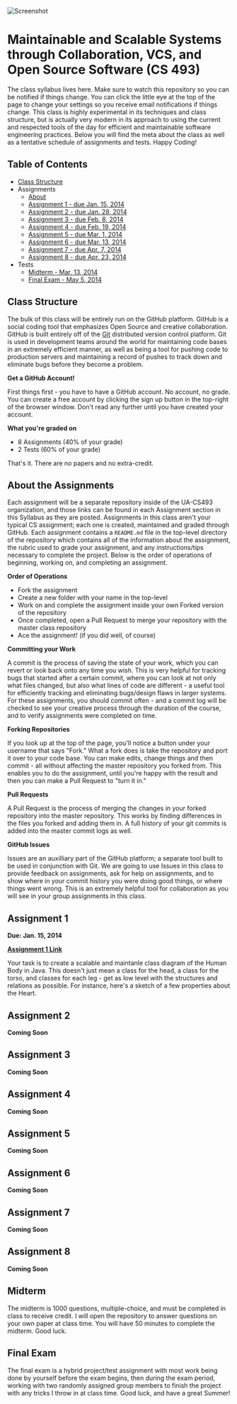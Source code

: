 ![Screenshot](https://raw.github.com/UA-CS493/Syllabus/master/Resources/Images/header.png)

Maintainable and Scalable Systems through Collaboration, VCS, and Open Source Software (CS 493)
========

The class syllabus lives here. Make sure to watch this repository so you can be notified if things change. You can click the little eye at the top of the page to change your settings so you receive email notifications if things change. This class is highly experimental in its techniques and class structure, but is actually very modern in its approach to using the current and respected tools of the day for efficient and maintainable software engineering practices. Below you will find the meta about the class as well as a tentative schedule of assignments and tests. Happy Coding!

## Table of Contents
* [Class Structure](#class-structure)
* Assignments
  * [About](#about-the-assignments)
  * [Assignment 1 - due Jan. 15, 2014](#assignment-1)
  * [Assignment 2 - due Jan. 28, 2014](#assignment-2)
  * [Assignment 3 - due Feb. 8, 2014](#assignment-3)
  * [Assignment 4 - due Feb. 19, 2014](#assignment-4)
  * [Assignment 5 - due Mar. 1, 2014](#assignment-5)
  * [Assignment 6 - due Mar. 13, 2014](#assignment-6)
  * [Assignment 7 - due Apr. 7, 2014](#assignment-7)
  * [Assignment 8 - due Apr. 23, 2014](#assignment-8)
* Tests
  * [Midterm - Mar. 13, 2014](#midterm)
  * [Final Exam - May 5, 2014](#final-exam)

## Class Structure

The bulk of this class will be entirely run on the GitHub platform. GitHub is a social coding tool that emphasizes Open Source and creative collaboration. GitHub is built entirely off of the [Git](http://en.wikipedia.org/wiki/Git_(software)) distributed version control platform. Git is used in development teams around the world for maintaining code bases in an extremely efficient manner, as well as being a tool for pushing code to production servers and maintaining a record of pushes to track down and eliminate bugs before they become a problem.

**Get a GitHub Account!**

First things first - you have to have a GitHub account. No account, no grade. You can create a free account by clicking the sign up button in the top-right of the browser window. Don't read any further until you have created your account.

**What you're graded on**
* 8 Assignments (40% of your grade)
* 2 Tests (60% of your grade)

That's it. There are no papers and no extra-credit.

## About the Assignments

Each assignment will be a separate repository inside of the UA-CS493 organization, and those links can be found in each Assignment section in this Syllabus as they are posted. Assignments in this class aren't your typical CS assignment; each one is created, maintained and graded through GitHub. Each assignment contains a <code>README.md</code> file in the top-level directory of the repository which contains all of the information about the assignment, the rubric used to grade your assignment, and any instructions/tips necessary to complete the project. Below is the order of operations of beginning, working on, and completing an assignment.

**Order of Operations**
* Fork the assignment
* Create a new folder with your name in the top-level
* Work on and complete the assignment inside your own Forked version of the repository
* Once completed, open a Pull Request to merge your repository with the master class repository
* Ace the assignment! (if you did well, of course)
 
**Committing your Work**

A commit is the process of saving the state of your work, which you can revert or look back onto any time you wish. This is very helpful for tracking bugs that started after a certain commit, where you can look at not only what files changed, but also what lines of code are different - a useful tool for efficiently tracking and eliminating bugs/design flaws in larger systems. For these assignments, you should commit often - and a commit log will be checked to see your creative process through the duration of the course, and to verify assignments were completed on time.

**Forking Repositories**

If you look up at the top of the page, you'll notice a button under your username that says "Fork." What a fork does is take the repository and port it over to your code base. You can make edits, change things and then commit - all without affecting the master repository you forked from. This enables you to do the assignment, until you're happy with the result and then you can make a Pull Request to "turn it in."

**Pull Requests**

A Pull Request is the process of merging the changes in your forked repository into the master repository. This works by finding differences in the files you forked and adding them in. A full history of your git commits is added into the master commit logs as well.

**GitHub Issues**

Issues are an auxilliary part of the GitHub platform; a separate tool built to be used in conjunction with Git. We are going to use Issues in this class to provide feedback on assignments, ask for help on assignments, and to show where in your commit history you were doing good things, or where things went wrong. This is an extremely helpful tool for collaboration as you will see in your group assignments in this class.

## Assignment 1

**Due: Jan. 15, 2014**

**[Assignment 1 Link](https://github.com/UA-CS493/Assignment-1)**

Your task is to create a scalable and maintanle class diagram of the Human Body in Java. This doesn't just mean a class for the head, a class for the torso, and classes for each leg - get as low level with the structures and relations as possible. For instance, here's a sketch of a few properties about the Heart.

## Assignment 2

**Coming Soon**

## Assignment 3

**Coming Soon**

## Assignment 4

**Coming Soon**

## Assignment 5

**Coming Soon**

## Assignment 6

**Coming Soon**

## Assignment 7

**Coming Soon**

## Assignment 8

**Coming Soon**

## Midterm

The midterm is 1000 questions, multiple-choice, and must be completed in class to receive credit. I will open the repository to answer questions on your own paper at class time. You will have 50 minutes to complete the midterm. Good luck.

## Final Exam

The final exam is a hybrid project/test assignment with most work being done by yourself before the exam begins, then during the exam period, working with two randomly assigned group members to finish the project with any tricks I throw in at class time. Good luck, and have a great Summer!
